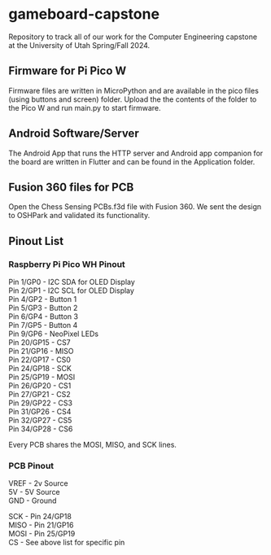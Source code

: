 # gameboard-capstone
Repository to track all of our work for the Computer Engineering capstone at the University of Utah Spring/Fall 2024.

## Firmware for Pi Pico W
Firmware files are written in MicroPython and are available in the pico files (using buttons and screen) folder. Upload the the contents of the folder to the Pico W and run main.py to start firmware.

## Android Software/Server
The Android App that runs the HTTP server and Android app companion for the board are written in Flutter and can be found in the Application folder.

## Fusion 360 files for PCB
Open the Chess Sensing PCBs.f3d file with Fusion 360. We sent the design to OSHPark and validated its functionality.

## Pinout List
### Raspberry Pi Pico WH Pinout 
Pin 1/GP0 - I2C SDA for OLED Display  
Pin 2/GP1 - I2C SCL for OLED Display  
Pin 4/GP2 - Button 1  
Pin 5/GP3 - Button 2  
Pin 6/GP4 - Button 3  
Pin 7/GP5 - Button 4  
Pin 9/GP6 - NeoPixel LEDs  
Pin 20/GP15 - CS7  
Pin 21/GP16 - MISO  
Pin 22/GP17 - CS0  
Pin 24/GP18 - SCK  
Pin 25/GP19 - MOSI  
Pin 26/GP20 - CS1  
Pin 27/GP21 - CS2  
Pin 29/GP22 - CS3  
Pin 31/GP26 - CS4  
Pin 32/GP27 - CS5  
Pin 34/GP28 - CS6  

Every PCB shares the MOSI, MISO, and SCK lines.

### PCB Pinout
VREF - 2v Source  
5V - 5V Source  
GND - Ground  

SCK - Pin 24/GP18  
MISO - Pin 21/GP16  
MOSI - Pin 25/GP19  
CS - See above list for specific pin  

